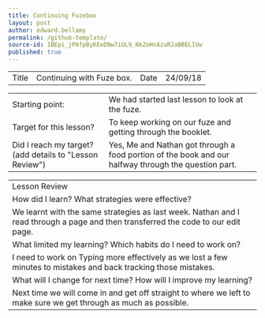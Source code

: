 ```yaml
---
title: Continuing Fuzebox
layout: post
author: edward.bellamy
permalink: /github-template/
source-id: 1BEpi_jPAfpByKEeDNw7iUL9_NkZoHnAzuRJaBBELIVw
published: true
---
```

<table>
  <tr>
    <td>Title</td>
    <td>Continuing with Fuze box.</td>
    <td>Date</td>
    <td>24/09/18</td>
  </tr>
</table>


<table>
  <tr>
    <td>Starting point:</td>
    <td>We had started last lesson to look at the fuze.</td>
  </tr>
  <tr>
    <td>Target for this lesson?</td>
    <td>To keep working on our fuze and getting through the booklet.</td>
  </tr>
  <tr>
    <td>Did I reach my target? 
(add details to "Lesson Review")</td>
    <td> Yes, Me and Nathan got through a food portion of the book and our halfway through the question part.</td>
  </tr>
</table>


<table>
  <tr>
    <td>Lesson Review</td>
  </tr>
  <tr>
    <td>How did I learn? What strategies were effective? </td>
  </tr>
  <tr>
    <td> We learnt with the same strategies as last week. Nathan and I read through a page and then transferred the code to our edit page.</td>
  </tr>
  <tr>
    <td>What limited my learning? Which habits do I need to work on? </td>
  </tr>
  <tr>
    <td>I need to work on Typing more effectively as we lost a few minutes to mistakes and back tracking those mistakes.</td>
  </tr>
  <tr>
    <td>What will I change for next time? How will I improve my learning?</td>
  </tr>
  <tr>
    <td>Next time we will come in and get off straight to where we left to make sure we get through as much as possible.</td>
  </tr>
</table>


